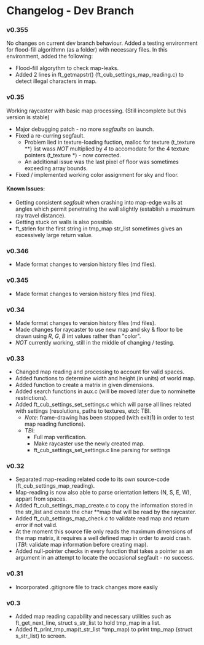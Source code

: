 # Changelog - Dev Branch

### v0.355
No changes on current dev branch behaviour.
Added a testing environment for flood-fill algorithmn (as a folder) with necessary files.
In this environment, added the following:
* Flood-fill algorythm to check map-leaks.
* Added 2 lines in ft_getmapstr() (ft_cub_settings_map_reading.c) to detect illegal characters in map. 

### v0.35
Working raycaster with basic map processing. (Still incomplete but this version is stable)
* Major debugging patch - no more _segfaults_ on launch.
* Fixed a re-curring segfault.
  - Problem lied in texture-loading fuction, malloc for texture (t_texture **) list wass _NOT_ multiplied by *4* to accomodate for the 4 texture pointers (t_texture *) - now corrected.
  - An additional issue was the last pixel of floor was sometimes exceeding array bounds.
* Fixed / implemented working color assignment for sky and floor.
#### Known Issues:
* Getting consistent _segfault_ when crashing into map-edge walls at angles which permit penetrating the wall slightly (establish a maximum ray travel distance).
* Getting stuck on walls is also possible.
* ft_strlen for the first string in tmp_map str_list sometimes gives an excessively large return value.

### v0.346	
* Made format changes to version history files (md files).

### v0.345	
* Made format changes to version history files (md files).

### v0.34
* Made format changes to version history files (md files).
* Made changes for raycaster to use new map and sky & floor to be drawn using _R_, _G_, _B_ int values rather than "color".
* *NOT* currently working, still in the middle of changing / testing.


### v0.33		
* Changed map reading and processing to account for valid spaces.
* Added functions to determine width and height (in units) of world map.
* Added function to create a matrix in given dimensions.
* Added search functions in aux.c (will be moved later due to norminette restrictions).
* Added ft_cub_settings_set_settings.c which will parse all lines related with settings (resolutions, paths to textures, etc): TBI.
  - *Note*: frame-drawing has been stopped (with exit(1) in order to test map reading functions).
  - *TBI*:
    * Full map verification.
	* Make raycaster use the newly created map.
	* ft_cub_settings_set_settings.c line parsing for settings	

### v0.32		
* Separated map-reading related code to its own source-code (ft_cub_settings_map_reading).
* Map-reading is now also able to parse orientation letters (N, S, E, W), appart from spaces.
* Added ft_cub_settings_map_create.c to copy the information stored in the str_list and create the char **map that will be read by the raycaster.
* Added ft_cub_settings_map_check.c to validate read map and return error if not valid.
* At the moment this source file only reads the maximum dimensions of the map matrix, it requires a well defined map in order to avoid crash.
	(*TBI*: validate map information before creating map).
* Added null-pointer checks in every function that takes a pointer as an argument in an attempt to locate the occasional segfault - no success.

### v0.31		
* Incorporated .gitignore file to track changes more easily

### v0.3		
* Added map reading capability and necessary utilities such as ft_get_next_line, struct s_str_list to hold tmp_map in a list.
* Added ft_print_tmp_map(t_str_list *tmp_map) to print tmp_map (struct s_str_list) to screen.
